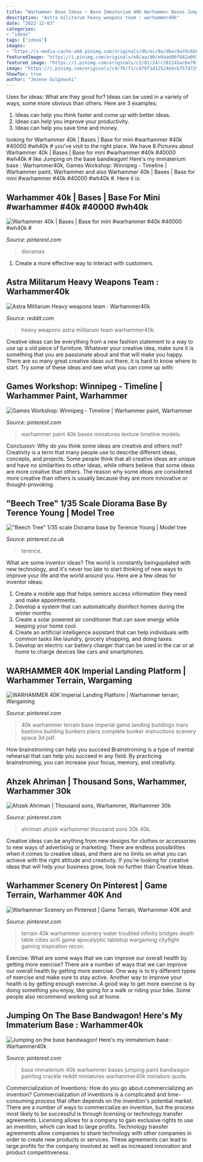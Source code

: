 ```yaml
---
title: "Warhammer Base Ideas ~ Base Immaterium 40k Warhammer Bases Jumping Paint Bandwagon Painting Crackle Reddit Miniatures Warhammer40k Miniature Quote"
description: "Astra militarum heavy weapons team : warhammer40k"
date: "2022-12-03"
categories:
- "ideas"
tags: ["ideas"]
images:
- "https://s-media-cache-ak0.pinimg.com/originals/db/ec/9a/dbec9a7dc6b6d82fdbf78761dda6ccc9.jpg"
featuredImage: "https://i.pinimg.com/originals/e0/aa/d0/e0aad06f842a093a96c9d326a41aa785.jpg"
featured_image: "https://i.pinimg.com/originals/c2/81/24/c281241ac6e70345626c4fb0d09cfc30.jpg"
image: "https://i.pinimg.com/originals/c4/f6/f1/c4f6f1d12524ebcb757d729cae90f3ea.jpg"
ShowToc: true
author: "Jeanne Gulgowski"
---
```



Uses for ideas: What are they good for?
Ideas can be used in a variety of ways, some more obvious than others. Here are 3 examples:
1. Ideas can help you think faster and come up with better ideas.
2. Ideas can help you improve your productivity.    
3. Ideas can help you save time and money.

	

		
looking for Warhammer 40k | Bases | Base for mini #warhammer #40k #40000 #wh40k # you've visit to the right place. We have 8 Pictures about Warhammer 40k | Bases | Base for mini #warhammer #40k #40000 #wh40k # like Jumping on the base bandwagon! Here&#039;s my immaterium base : Warhammer40k, Games Workshop: Winnipeg - Timeline | Warhammer paint, Warhammer and also Warhammer 40k | Bases | Base for mini #warhammer #40k #40000 #wh40k #. Here it is:
		
    
## Warhammer 40k | Bases | Base For Mini #warhammer #40k #40000 #wh40k #

<img loading=lazy src="https://i.pinimg.com/736x/17/d3/39/17d339e21715d79bc21b74323d6c5421--warhammer-k-tabletop.jpg" onerror="this.onerror=null;this.src='https://tse2.mm.bing.net/th?id=OIP.WNqVnKqLvlAV4jQ7NOCqhgFNC7&amp;pid=15.1';" alt="Warhammer 40k | Bases | Base for mini #warhammer #40k #40000 #wh40k #">

_Source: pinterest.com_

>dioramas. 

	

1. Create a more effective way to interact with customers.

    
## Astra Militarum Heavy Weapons Team : Warhammer40k

<img loading=lazy src="https://i.redd.it/g1v41lys06o01.jpg" onerror="this.onerror=null;this.src='https://tse3.mm.bing.net/th?id=OIP.hMKXYHEpOud_2tR6twLwDgHaJ4&amp;pid=15.1';" alt="Astra Militarum Heavy weapons team : Warhammer40k">

_Source: reddit.com_

>heavy weapons astra militarum team warhammer40k. 

	

Creative ideas can be everything from a new fashion statement to a way to use up a old piece of furniture. Whatever your creative idea, make sure it is something that you are passionate about and that will make you happy. There are so many great creative ideas out there, it is hard to know where to start. Try some of these ideas and see what you can come up with: 

    
## Games Workshop: Winnipeg - Timeline | Warhammer Paint, Warhammer

<img loading=lazy src="https://i.pinimg.com/originals/c2/81/24/c281241ac6e70345626c4fb0d09cfc30.jpg" onerror="this.onerror=null;this.src='https://tse3.mm.bing.net/th?id=OIP.oUVeOvlDMvwVk07lEkHP0AHaJ4&amp;pid=15.1';" alt="Games Workshop: Winnipeg - Timeline | Warhammer paint, Warhammer">

_Source: pinterest.com_

>warhammer paint 40k bases miniatures texture timeline models. 

	

Conclusion: Why do you think some ideas are creative and others not?
Creativity is a term that many people use to describe different ideas, concepts, and projects. Some people think that all creative ideas are unique and have no similarities to other ideas, while others believe that some ideas are more creative than others. The reason why some ideas are considered more creative than others is usually because they are more innovative or thought-provoking.

    
## &quot;Beech Tree&quot; 1/35 Scale Diorama Base By Terence Young | Model Tree

<img loading=lazy src="https://i.pinimg.com/originals/e0/aa/d0/e0aad06f842a093a96c9d326a41aa785.jpg" onerror="this.onerror=null;this.src='https://tse2.mm.bing.net/th?id=OIP.2TclYi07cWctcPnG3WVbMAHaJ4&amp;pid=15.1';" alt="&quot;Beech Tree&quot; 1/35 scale Diorama base by Terence Young | Model tree">

_Source: pinterest.co.uk_

>terence. 

	

What are some inventor ideas?
The world is constantly beingupdated with new technology, and it's never too late to start thinking of new ways to improve your life and the world around you. Here are a few ideas for inventor ideas: 
1. Create a mobile app that helps seniors access information they need and make appointments. 
2. Develop a system that can automatically disinfect homes during the winter months. 
3. Create a solar powered air conditioner that can save energy while keeping your home cool. 
4. Create an artificial intelligence assistant that can help individuals with common tasks like laundry, grocery shopping, and doing taxes. 
5. Develop an electric car battery charger that can be used in the car or at home to charge devices like cars and smartphones.

    
## WARHAMMER 40K Imperial Landing Platform | Warhammer Terrain, Wargaming

<img loading=lazy src="https://i.pinimg.com/originals/c4/f6/f1/c4f6f1d12524ebcb757d729cae90f3ea.jpg" onerror="this.onerror=null;this.src='https://tse1.mm.bing.net/th?id=OIP.26KCDpTm9CsaT74DrXL0FgHaFj&amp;pid=15.1';" alt="WARHAMMER 40K Imperial Landing Platform | Warhammer terrain, Wargaming">

_Source: pinterest.com_

>40k warhammer terrain base imperial game landing buildings mars bastions building bunkers plans complete bunker instructions scenery space 3d pdf. 

	

How brainstroming can help you succeed
Brainstroming is a type of mental rehearsal that can help you succeed in any field. By practicing brainstroming, you can increase your focus, memory, and creativity.

    
## Ahzek Ahriman | Thousand Sons, Warhammer, Warhammer 30k

<img loading=lazy src="https://i.pinimg.com/originals/94/52/da/9452dae258f9636eb2a78632c4b4000e.jpg" onerror="this.onerror=null;this.src='https://tse3.mm.bing.net/th?id=OIP.tqKPSONMWGYMMWc-ULFfdwHaIh&amp;pid=15.1';" alt="Ahzek Ahriman | Thousand sons, Warhammer, Warhammer 30k">

_Source: pinterest.com_

>ahriman ahzek warhammer thousand sons 30k 40k. 

	

Creative ideas can be anything from new designs for clothes or accessories to new ways of advertising or marketing. There are endless possibilities when it comes to creative ideas, and there are no limits on what you can achieve with the right attitude and creativity. If you're looking for creative ideas that will help your business grow, look no further than Creative Ideas.

    
## Warhammer Scenery On Pinterest | Game Terrain, Warhammer 40K And

<img loading=lazy src="https://s-media-cache-ak0.pinimg.com/originals/db/ec/9a/dbec9a7dc6b6d82fdbf78761dda6ccc9.jpg" onerror="this.onerror=null;this.src='https://tse3.mm.bing.net/th?id=OIP.4e5PGzyvlIe5SarePyEPpQHaEH&amp;pid=15.1';" alt="Warhammer Scenery on Pinterest | Game Terrain, Warhammer 40K and">

_Source: pinterest.com_

>terrain 40k warhammer scenery water troubled infinity bridges death table cities scifi game apocalyptic tabletop wargaming cityfight gaming inspiration recon. 

	

Exercise: What are some ways that we can improve our overall health by getting more exercise?
There are a number of ways that we can improve our overall health by getting more exercise. One way is to try different types of exercise and make sure to stay active. Another way to improve your health is by getting enough exercise. A good way to get more exercise is by doing something you enjoy, like going for a walk or riding your bike. Some people also recommend working out at home.

    
## Jumping On The Base Bandwagon! Here&#039;s My Immaterium Base : Warhammer40k

<img loading=lazy src="https://i.pinimg.com/736x/d1/eb/9a/d1eb9a246dc8a06719f7c08d6977bafe.jpg" onerror="this.onerror=null;this.src='https://tse1.mm.bing.net/th?id=OIP.1Lr_2oePeK--P8tsoJjr3QHaJa&amp;pid=15.1';" alt="Jumping on the base bandwagon! Here&#039;s my immaterium base : Warhammer40k">

_Source: pinterest.com_

>base immaterium 40k warhammer bases jumping paint bandwagon painting crackle reddit miniatures warhammer40k miniature quote. 

	

Commercialization of Inventions: How do you go about commercializing an invention?
Commercialization of inventions is a complicated and time-consuming process that often depends on the invention's potential market. There are a number of ways to commercialize an invention, but the process most likely to be successful is through licensing or technology transfer agreements. Licensing allows for a company to gain exclusive rights to use an invention, which can lead to large profits. Technology transfer agreements allow companies to share technology with other companies in order to create new products or services. These agreements can lead to large profits for the company involved as well as increased innovation and product competitiveness.

